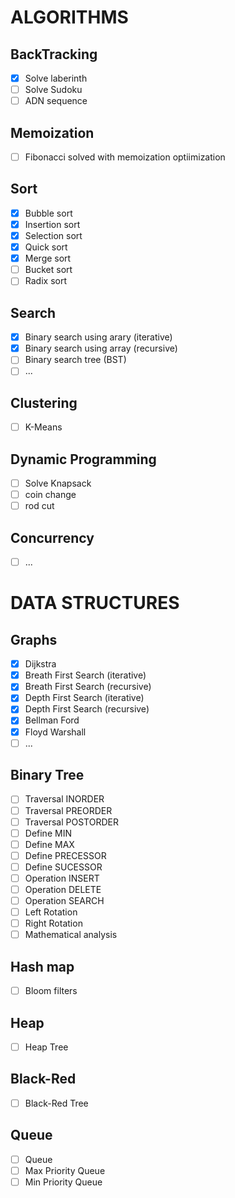 # ALGORITHMS
## BackTracking
- [x] Solve laberinth
- [ ] Solve Sudoku
- [ ] ADN sequence

## Memoization
- [ ] Fibonacci solved with memoization optiimization

## Sort
- [x] Bubble sort
- [x] Insertion sort
- [x] Selection sort
- [x] Quick sort
- [x] Merge sort
- [ ] Bucket sort
- [ ] Radix sort

## Search
- [x] Binary search using arary (iterative)
- [x] Binary search using array (recursive)
- [ ] Binary search tree (BST)
- [ ] ...

## Clustering
- [ ] K-Means

## Dynamic Programming
- [ ] Solve Knapsack
- [ ] coin change
- [ ] rod cut

## Concurrency
- [ ] ...

# DATA STRUCTURES

## Graphs
- [X] Dijkstra
- [X] Breath First Search (iterative)
- [X] Breath First Search (recursive)
- [X] Depth First Search (iterative)
- [X] Depth First Search (recursive)
- [X] Bellman Ford
- [X] Floyd Warshall
- [ ] ...

## Binary Tree
- [ ] Traversal INORDER
- [ ] Traversal PREORDER
- [ ] Traversal POSTORDER
- [ ] Define MIN
- [ ] Define MAX
- [ ] Define PRECESSOR
- [ ] Define SUCESSOR
- [ ] Operation INSERT
- [ ] Operation DELETE
- [ ] Operation SEARCH
- [ ] Left Rotation
- [ ] Right Rotation
- [ ] Mathematical analysis

## Hash map
- [ ] Bloom filters

## Heap
- [ ] Heap Tree

## Black-Red
- [ ] Black-Red Tree

## Queue
- [ ] Queue
- [ ] Max Priority Queue
- [ ] Min Priority Queue